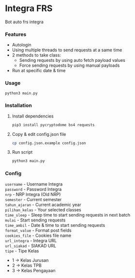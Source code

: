 # Integra FRS
Bot auto frs integra

### Features
- Autologin
- Using multiple threads to send requests at a same time
- 2 methods to take class:
    - Sending requests by using auto fetch payload values
    - Force sending requests by using manual payloads
- Run at specific date & time

### Usage
```bash
python3 main.py
```

### Installation

1. Install dependencies
    ```bash
    pip3 install pycryptodome bs4 requests
    ``` 
2. Copy & edit config.json file
    ```bash
    cp config.json.example config.json
    ```
3. Run script
    ```bash
    python3 main.py
    ```
    
### Config
`username` - Username Integra  
`password` - Password Integra  
`nrp` - NRP Integra (Old NRP)  
`semester` - Current semester  
`tahun_ajaran` - Current academic year  
`pilihan_kelas` - Your selected classes  
`time_sleep` - Sleep time to start sending requests in next batch  
`mulai` - Start sending requests  
`time_ambil` - Date & time to start sending requests  
`format_value` - Format post fields  
`cookies_file` - Cookies file name  
`url_integra` - Integra URL  
`url_siakad` - SIAKAD URL  
`tipe` - Tipe Kelas  
- 1 -> Kelas Jurusan
- 2 -> Kelas TPB
- 3 -> Kelas Pengayaan
